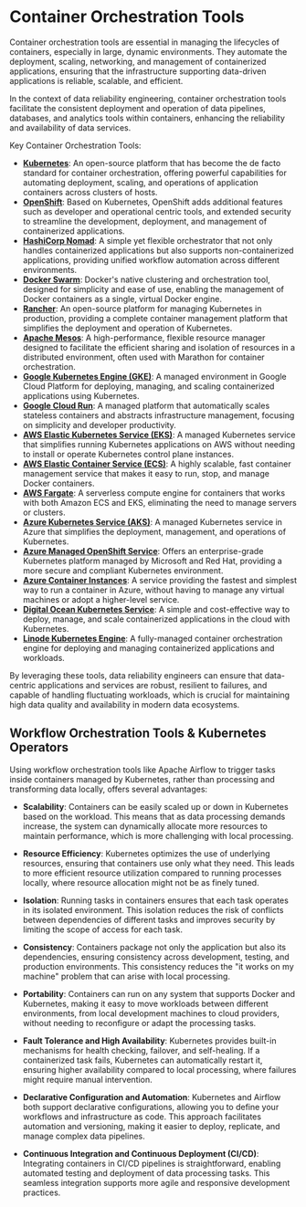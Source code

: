 # Container Orchestration Tools
Container orchestration tools are essential in managing the lifecycles of containers, especially in large, dynamic environments. They automate the deployment, scaling, networking, and management of containerized applications, ensuring that the infrastructure supporting data-driven applications is reliable, scalable, and efficient.

In the context of data reliability engineering, container orchestration tools facilitate the consistent deployment and operation of data pipelines, databases, and analytics tools within containers, enhancing the reliability and availability of data services.

Key Container Orchestration Tools:

* [**Kubernetes**](https://kubernetes.io/): An open-source platform that has become the de facto standard for container orchestration, offering powerful capabilities for automating deployment, scaling, and operations of application containers across clusters of hosts.
* [**OpenShift**](https://openshift.com/): Based on Kubernetes, OpenShift adds additional features such as developer and operational centric tools, and extended security to streamline the development, deployment, and management of containerized applications.
* [**HashiCorp Nomad**](https://www.nomadproject.io/): A simple yet flexible orchestrator that not only handles containerized applications but also supports non-containerized applications, providing unified workflow automation across different environments.
* [**Docker Swarm**](https://docs.docker.com/engine/swarm/): Docker's native clustering and orchestration tool, designed for simplicity and ease of use, enabling the management of Docker containers as a single, virtual Docker engine.
* [**Rancher**](https://www.rancher.com/): An open-source platform for managing Kubernetes in production, providing a complete container management platform that simplifies the deployment and operation of Kubernetes.
* [**Apache Mesos**](https://mesos.apache.org/): A high-performance, flexible resource manager designed to facilitate the efficient sharing and isolation of resources in a distributed environment, often used with Marathon for container orchestration.
* [**Google Kubernetes Engine (GKE)**](https://cloud.google.com/kubernetes-engine/): A managed environment in Google Cloud Platform for deploying, managing, and scaling containerized applications using Kubernetes.
* [**Google Cloud Run**](https://cloud.google.com/run/): A managed platform that automatically scales stateless containers and abstracts infrastructure management, focusing on simplicity and developer productivity.
* [**AWS Elastic Kubernetes Service (EKS)**](https://aws.amazon.com/eks/): A managed Kubernetes service that simplifies running Kubernetes applications on AWS without needing to install or operate Kubernetes control plane instances.
* [**AWS Elastic Container Service (ECS)**](https://aws.amazon.com/ecs/): A highly scalable, fast container management service that makes it easy to run, stop, and manage Docker containers.
* [**AWS Fargate**](https://aws.amazon.com/fargate/): A serverless compute engine for containers that works with both Amazon ECS and EKS, eliminating the need to manage servers or clusters.
* [**Azure Kubernetes Service (AKS)**](https://azure.microsoft.com/en-us/products/kubernetes-service/): A managed Kubernetes service in Azure that simplifies the deployment, management, and operations of Kubernetes.
* [**Azure Managed OpenShift Service**](https://azure.microsoft.com/en-us/products/openshift/): Offers an enterprise-grade Kubernetes platform managed by Microsoft and Red Hat, providing a more secure and compliant Kubernetes environment.
* [**Azure Container Instances**](https://azure.microsoft.com/en-us/products/container-instances/): A service providing the fastest and simplest way to run a container in Azure, without having to manage any virtual machines or adopt a higher-level service.
* [**Digital Ocean Kubernetes Service**](https://www.digitalocean.com/products/kubernetes): A simple and cost-effective way to deploy, manage, and scale containerized applications in the cloud with Kubernetes.
* [**Linode Kubernetes Engine**](https://www.linode.com/products/kubernetes/): A fully-managed container orchestration engine for deploying and managing containerized applications and workloads.

By leveraging these tools, data reliability engineers can ensure that data-centric applications and services are robust, resilient to failures, and capable of handling fluctuating workloads, which is crucial for maintaining high data quality and availability in modern data ecosystems.

## Workflow Orchestration Tools & Kubernetes Operators
Using workflow orchestration tools like Apache Airflow to trigger tasks inside containers managed by Kubernetes, rather than processing and transforming data locally, offers several advantages:

* **Scalability**:
  Containers can be easily scaled up or down in Kubernetes based on the workload. This means that as data processing demands increase, the system can dynamically allocate more resources to maintain performance, which is more challenging with local processing.

* **Resource Efficiency**:
  Kubernetes optimizes the use of underlying resources, ensuring that containers use only what they need. This leads to more efficient resource utilization compared to running processes locally, where resource allocation might not be as finely tuned.

* **Isolation**:
  Running tasks in containers ensures that each task operates in its isolated environment. This isolation reduces the risk of conflicts between dependencies of different tasks and improves security by limiting the scope of access for each task.

* **Consistency**:
  Containers package not only the application but also its dependencies, ensuring consistency across development, testing, and production environments. This consistency reduces the "it works on my machine" problem that can arise with local processing.

* **Portability**:
  Containers can run on any system that supports Docker and Kubernetes, making it easy to move workloads between different environments, from local development machines to cloud providers, without needing to reconfigure or adapt the processing tasks.

* **Fault Tolerance and High Availability**:
  Kubernetes provides built-in mechanisms for health checking, failover, and self-healing. If a containerized task fails, Kubernetes can automatically restart it, ensuring higher availability compared to local processing, where failures might require manual intervention.

* **Declarative Configuration and Automation**:
  Kubernetes and Airflow both support declarative configurations, allowing you to define your workflows and infrastructure as code. This approach facilitates automation and versioning, making it easier to deploy, replicate, and manage complex data pipelines.

* **Continuous Integration and Continuous Deployment (CI/CD)**:
  Integrating containers in CI/CD pipelines is straightforward, enabling automated testing and deployment of data processing tasks. This seamless integration supports more agile and responsive development practices.
